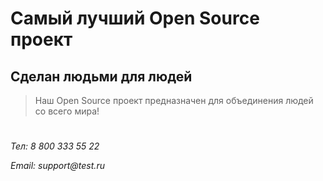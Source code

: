 # Самый лучший Open Source проект

## Сделан людьми для людей

> Наш Open Source проект предназначен для объединения людей со всего мира!
> 
#
_Тел: 8 800 333 55 22_

_Email: support@test.ru_

